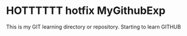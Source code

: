 HOTTTTTT hotfix
MyGithubExp
==========

This is my GIT learning directory or repository. Starting to learn GITHUB
